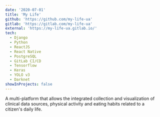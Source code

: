 ```yaml
---
date: '2020-07-01'
title: 'My Life'
github: 'https://github.com/my-life-ua'
gitlab: 'https://gitlab.com/my-life-ua'
external: 'https://my-life-ua.gitlab.io/'
tech:
  - Django
  - Python
  - ReactJS
  - React Native
  - PostgreSQL
  - GitLab CI/CD
  - Tensorflow
  - Keras
  - YOLO v3
  - Darknet
showInProjects: false
---
```


A multi-platform that allows the integrated collection and visualization of clinical data sources, physical activity and eating habits related to a citizen's daily life.
